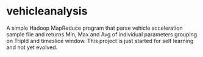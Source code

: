 vehicleanalysis
===============

A simple Hadoop MapReduce program that parse vehicle acceleration sample file and returns Min, Max and Avg of individual parameters grouping on TripId and timeslice window. This project is just started for self learning and not yet evolved.
